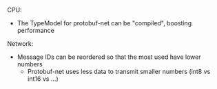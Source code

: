 CPU:

* The TypeModel for protobuf-net can be "compiled", boosting performance

Network:

* Message IDs can be reordered so that the most used have lower numbers
	* Protobuf-net uses less data to transmit smaller numbers (int8 vs int16 vs ...)